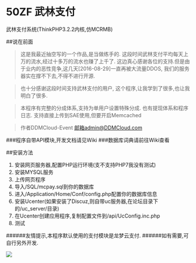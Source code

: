 # 50ZF 武林支付
武林支付系统(ThinkPHP3.2.2内核,仿MCRMB)


##说在前面
>这是我最近抽空写的一个作品,是当做练手的.
>这段时间武林支付平均每天上万的流水,经过十多万的流水也赚了上千了.
>这边真心感谢各位的支持.但是由于业内的恶性竞争,这几天[2016-08-29]一直再被大流量DDOS,
>我们的服务器实在撑不下去,不得不进行开源.

>也十分感谢这段时间支持武林支付的用户,
>这个程序,让我学到了很多,也让我明白了很多.

>本程序有完整的分成体系,支持为单用户设置特殊分成.
>也有提现体系和程序日志.
>支持直接上传到SAE使用,但要开启Memcached

>作者DDMCloud-Event 邮箱admin@DDMCloud.com

###程序自带API模块,开发文档请见Wiki
###数据库词典请前往Wiki查看

##安装方法
1. 安装网页服务器,配置PHP运行环境(支不支持PHP7我没有测试)
2. 安装MYSQL服务
3. 上传网页程序
4. 导入/SQL/mcpay.sql到你的数据库
5. 进入/Application/Home/Conf/config.php配置你的数据库信息
6. 安装Ucenter(如果安装了Discuz,则自带uc服务器,在论坛目录下的/uc_server/目录)
7. 在Ucenter创建应用程序,复制配置文件到/api/UcConfig.inc.php
8. 测试

######友情提示,本程序默认使用的支付模块是龙梦云支付.
######如有需要,可自行另外开发.

![](https://raw.githubusercontent.com/DDMCloud/50ZF/master/DDMCloud.jpg)